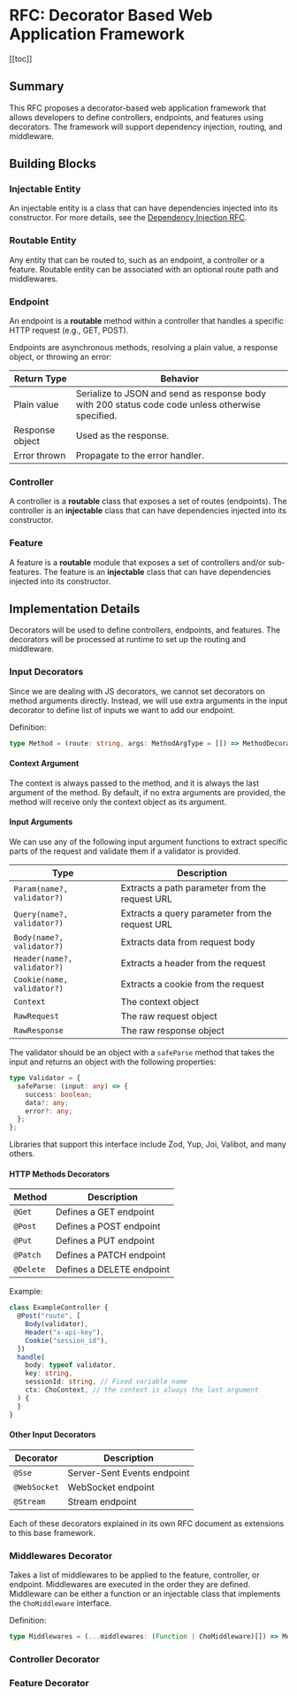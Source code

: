 # RFC: Decorator Based Web Application Framework

[[toc]]

## Summary

This RFC proposes a decorator-based web application framework that allows developers to define controllers, endpoints,
and features using decorators. The framework will support dependency injection, routing, and middleware.

## Building Blocks

### Injectable Entity

An injectable entity is a class that can have dependencies injected into its constructor. For more details, see the
[Dependency Injection RFC](./di.md).

### Routable Entity

Any entity that can be routed to, such as an endpoint, a controller or a feature. Routable entity can be associated with
an optional route path and middlewares.

### Endpoint

An endpoint is a **routable** method within a controller that handles a specific HTTP request (e.g., GET, POST).

Endpoints are asynchronous methods, resolving a plain value, a response object, or throwing an error:

| Return Type     | Behavior                                                                                          |
| --------------- | ------------------------------------------------------------------------------------------------- |
| Plain value     | Serialize to JSON and send as response body with 200 status code code unless otherwise specified. |
| Response object | Used as the response.                                                                             |
| Error thrown    | Propagate to the error handler.                                                                   |

### Controller

A controller is a **routable** class that exposes a set of routes (endpoints). The controller is an **injectable** class
that can have dependencies injected into its constructor.

### Feature

A feature is a **routable** module that exposes a set of controllers and/or sub-features. The feature is an
**injectable** class that can have dependencies injected into its constructor.

## Implementation Details

Decorators will be used to define controllers, endpoints, and features. The decorators will be processed at runtime to
set up the routing and middleware.

### Input Decorators

Since we are dealing with JS decorators, we cannot set decorators on method arguments directly. Instead, we will use
extra arguments in the input decorator to define list of inputs we want to add our endpoint.

Definition:

```ts
type Method = (route: string, args: MethodArgType = []) => MethodDecorator;
```

#### Context Argument

The context is always passed to the method, and it is always the last argument of the method. By default, if no extra
arguments are provided, the method will receive only the context object as its argument.

#### Input Arguments

We can use any of the following input argument functions to extract specific parts of the request and validate them if a
validator is provided.

| Type                        | Description                                     |
| --------------------------- | ----------------------------------------------- |
| `Param(name?, validator?)`  | Extracts a path parameter from the request URL  |
| `Query(name?, validator?)`  | Extracts a query parameter from the request URL |
| `Body(name?, validator?)`   | Extracts data from request body                 |
| `Header(name?, validator?)` | Extracts a header from the request              |
| `Cookie(name, validator?)`  | Extracts a cookie from the request              |
| `Context`                   | The context object                              |
| `RawRequest`                | The raw request object                          |
| `RawResponse`               | The raw response object                         |

The validator should be an object with a `safeParse` method that takes the input and returns an object with the
following properties:

```ts
type Validator = {
  safeParse: (input: any) => {
    success: boolean;
    data?: any;
    error?: any;
  };
};
```

Libraries that support this interface include Zod, Yup, Joi, Valibot, and many others.

#### HTTP Methods Decorators

| Method    | Description               |
| --------- | ------------------------- |
| `@Get`    | Defines a GET endpoint    |
| `@Post`   | Defines a POST endpoint   |
| `@Put`    | Defines a PUT endpoint    |
| `@Patch`  | Defines a PATCH endpoint  |
| `@Delete` | Defines a DELETE endpoint |

Example:

```ts
class ExampleController {
  @Post("route", [
    Body(validator),
    Header("x-api-key"),
    Cookie("session_id"),
  ])
  handle(
    body: typeof validator,
    key: string,
    sessionId: string, // Fixed variable name
    ctx: ChoContext, // the context is always the last argument
  ) {
  }
}
```

#### Other Input Decorators

| Decorator    | Description                 |
| ------------ | --------------------------- |
| `@Sse`       | Server-Sent Events endpoint |
| `@WebSocket` | WebSocket endpoint          |
| `@Stream`    | Stream endpoint             |

Each of these decorators explained in its own RFC document as extensions to this base framework.

### Middlewares Decorator

Takes a list of middlewares to be applied to the feature, controller, or endpoint. Middlewares are executed in the order
they are defined. Middleware can be either a function or an injectable class that implements the `ChoMiddleware`
interface.

Definition:

```ts
type Middlewares = (...middlewares: (Function | ChoMiddleware)[]) => MethodDecorator;
```

### Controller Decorator

### Feature Decorator
